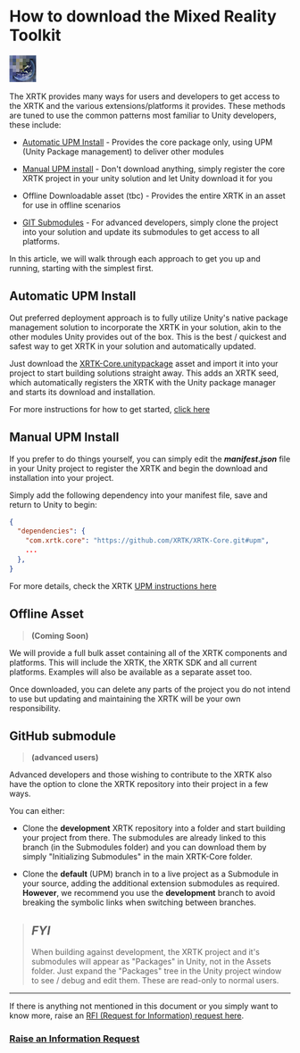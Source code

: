 # How to download the Mixed Reality Toolkit

![](https://github.com/XRTK/XRTK-Core/raw/master/docs/logo.png)

The XRTK provides many ways for users and developers to get access to the XRTK and the various extensions/platforms it provides.  These methods are tuned to use the common patterns most familiar to Unity developers, these include:

* [Automatic UPM Install](https://github.com/XRTK/XRTK-Core/releases) - Provides the core package only, using UPM (Unity Package management) to deliver other modules

* [Manual UPM install](#manual-upm-install) - Don't download anything, simply register the core XRTK project in your unity solution and let Unity download it for you

* Offline Downloadable asset (tbc) - Provides the entire XRTK in an asset for use in offline scenarios

* [GIT Submodules](#github-submodule) - For advanced developers, simply clone the project into your solution and update its submodules to get access to all platforms.

In this article, we will walk through each approach to get you up and running, starting with the simplest first.

## Automatic UPM Install

Out preferred deployment approach is to fully utilize Unity's native package management solution to incorporate the XRTK in your solution, akin to the other modules Unity provides out of the box.
This is the best / quickest and safest way to get XRTK in your solution and automatically updated.

Just download the [XRTK-Core.unitypackage](https://github.com/XRTK/XRTK-Core/releases) asset and import it into your project to start building solutions straight away.  This adds an XRTK seed, which automatically registers the XRTK with the Unity package manager and starts its download and installation.

For more instructions for how to get started, [click here](/docs/A01-XRTKUPMInstall.md)

## Manual UPM Install

If you prefer to do things yourself, you can simply edit the ***manifest.json*** file in your Unity project to register the XRTK and begin the download and installation into your project.

Simply add the following dependency into your manifest file, save and return to Unity to begin:

```json
{
  "dependencies": {
    "com.xrtk.core": "https://github.com/XRTK/XRTK-Core.git#upm",
    ...
  },
}
```

For more details, check the XRTK [UPM instructions here]()

## Offline Asset
> **(Coming Soon)**

We will provide a full bulk asset containing all of the XRTK components and platforms. This will include the XRTK, the XRTK SDK and all current platforms.
Examples will also be available as a separate asset too.

Once downloaded, you can delete any parts of the project you do not intend to use but updating and maintaining the XRTK will be your own responsibility.

## GitHub submodule 
> **(advanced users)**

Advanced developers and those wishing to contribute to the XRTK also have the option to clone the XRTK repository into their project in a few ways.

You can either:

* Clone the **development** XRTK repository into a folder and start building your project from there. The submodules are already linked to this branch (in the Submodules folder) and you can download them by simply "Initializing Submodules" in the main XRTK-Core folder.

* Clone the **default** (UPM) branch in to a live project as a Submodule in your source, adding the additional extension submodules as required.
**However**, we recommend you use the **development** branch to avoid breaking the symbolic links when switching between branches.



> ***FYI***
> ---
> When building against development, the XRTK project and it's submodules will appear as "Packages" in Unity, not in the Assets folder.  Just expand the "Packages" tree in the Unity project window to see / debug and edit them.  These are read-only to normal users.

---
If there is anything not mentioned in this document or you simply want to know more, raise an [RFI (Request for Information) request here](https://github.com/XRTK/XRTK-Core/issues/new?assignees=&labels=question&template=request_for_information.md&title=).

### [**Raise an Information Request**](https://github.com/XRTK/XRTK-Core/issues/new?assignees=&labels=question&template=request_for_information.md&title=)